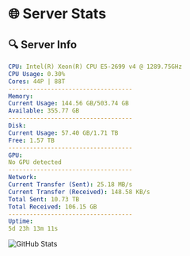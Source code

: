 # 🌐 Server Stats
## 🔍 Server Info
```yaml
CPU: Intel(R) Xeon(R) CPU E5-2699 v4 @ 1289.75GHz
CPU Usage: 0.30%
Cores: 44P | 88T
-----------------------------------
Memory:
Current Usage: 144.56 GB/503.74 GB
Available: 355.77 GB
-----------------------------------
Disk:
Current Usage: 57.40 GB/1.71 TB
Free: 1.57 TB
-----------------------------------
GPU:
No GPU detected
-----------------------------------
Network:
Current Transfer (Sent): 25.18 MB/s
Current Transfer (Received): 148.58 KB/s
Total Sent: 10.73 TB
Total Received: 106.15 GB
-----------------------------------
Uptime:
5d 23h 13m 11s
```
![GitHub Stats](https://img.shields.io/badge/Updated-2025-03-13_20:36:00-blue)